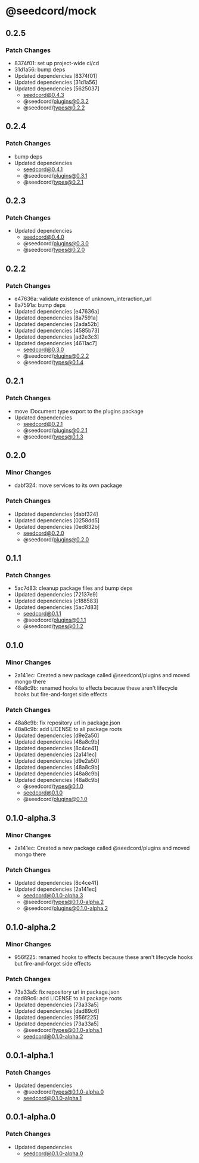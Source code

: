 # @seedcord/mock

## 0.2.5

### Patch Changes

- 8374f01: set up project-wide ci/cd
- 31d1a56: bump deps
- Updated dependencies [8374f01]
- Updated dependencies [31d1a56]
- Updated dependencies [5625037]
  - seedcord@0.4.3
  - @seedcord/plugins@0.3.2
  - @seedcord/types@0.2.2

## 0.2.4

### Patch Changes

- bump deps
- Updated dependencies
  - seedcord@0.4.1
  - @seedcord/plugins@0.3.1
  - @seedcord/types@0.2.1

## 0.2.3

### Patch Changes

- Updated dependencies
  - seedcord@0.4.0
  - @seedcord/plugins@0.3.0
  - @seedcord/types@0.2.0

## 0.2.2

### Patch Changes

- e47636a: validate existence of unknown_interaction_url
- 8a7591a: bump deps
- Updated dependencies [e47636a]
- Updated dependencies [8a7591a]
- Updated dependencies [2ada52b]
- Updated dependencies [4585b73]
- Updated dependencies [ad2e3c3]
- Updated dependencies [4611ac7]
  - seedcord@0.3.0
  - @seedcord/plugins@0.2.2
  - @seedcord/types@0.1.4

## 0.2.1

### Patch Changes

- move IDocument type export to the plugins package
- Updated dependencies
  - seedcord@0.2.1
  - @seedcord/plugins@0.2.1
  - @seedcord/types@0.1.3

## 0.2.0

### Minor Changes

- dabf324: move services to its own package

### Patch Changes

- Updated dependencies [dabf324]
- Updated dependencies [0258dd5]
- Updated dependencies [0ed832b]
  - seedcord@0.2.0
  - @seedcord/plugins@0.2.0

## 0.1.1

### Patch Changes

- 5ac7d83: cleanup package files and bump deps
- Updated dependencies [72137e9]
- Updated dependencies [c188583]
- Updated dependencies [5ac7d83]
  - seedcord@0.1.1
  - @seedcord/plugins@0.1.1
  - @seedcord/types@0.1.2

## 0.1.0

### Minor Changes

- 2a141ec: Created a new package called @seedcord/plugins and moved mongo there
- 48a8c9b: renamed hooks to effects because these aren't lifecycle hooks but fire-and-forget side effects

### Patch Changes

- 48a8c9b: fix repository url in package.json
- 48a8c9b: add LICENSE to all package roots
- Updated dependencies [d9e2a50]
- Updated dependencies [48a8c9b]
- Updated dependencies [8c4ce41]
- Updated dependencies [2a141ec]
- Updated dependencies [d9e2a50]
- Updated dependencies [48a8c9b]
- Updated dependencies [48a8c9b]
- Updated dependencies [48a8c9b]
  - @seedcord/types@0.1.0
  - seedcord@0.1.0
  - @seedcord/plugins@0.1.0

## 0.1.0-alpha.3

### Minor Changes

- 2a141ec: Created a new package called @seedcord/plugins and moved mongo there

### Patch Changes

- Updated dependencies [8c4ce41]
- Updated dependencies [2a141ec]
  - seedcord@0.1.0-alpha.3
  - @seedcord/types@0.1.0-alpha.2
  - @seedcord/plugins@0.1.0-alpha.2

## 0.1.0-alpha.2

### Minor Changes

- 956f225: renamed hooks to effects because these aren't lifecycle hooks but fire-and-forget side effects

### Patch Changes

- 73a33a5: fix repository url in package.json
- dad89c6: add LICENSE to all package roots
- Updated dependencies [73a33a5]
- Updated dependencies [dad89c6]
- Updated dependencies [956f225]
- Updated dependencies [73a33a5]
  - @seedcord/types@0.1.0-alpha.1
  - seedcord@0.1.0-alpha.2

## 0.0.1-alpha.1

### Patch Changes

- Updated dependencies
  - @seedcord/types@0.1.0-alpha.0
  - seedcord@0.1.0-alpha.1

## 0.0.1-alpha.0

### Patch Changes

- Updated dependencies
  - seedcord@0.1.0-alpha.0
